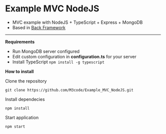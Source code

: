 # Example MVC NodeJS

- MVC example with NodeJS + TypeScript + Express + MongoDB
- Based in [Back Framework](https://github.com/bougarfaoui/back)

----------
**Requirements**
- Run MongoDB server configured
- Edit custom configuration in **configuration.ts** for your server
- Install TypeScript `npm install -g typescript`

**How to install**

Clone the repository

    git clone https://github.com/M3code/Example_MVC_NodeJS.git

Install dependecies

    npm install

Start application

    npm start
